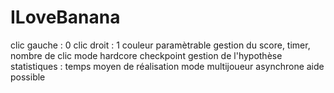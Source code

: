 # ILoveBanana
clic gauche : 0 clic droit : 1
couleur paramètrable
gestion du score, timer, nombre de clic
mode hardcore
checkpoint
gestion de l'hypothèse
statistiques : temps moyen de réalisation
mode multijoueur asynchrone
aide possible
